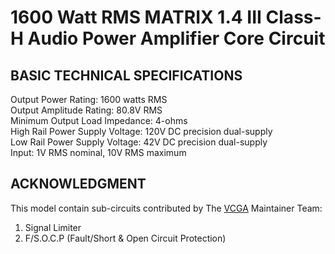 1600 Watt RMS MATRIX 1.4 III Class-H Audio Power Amplifier Core Circuit
=======================================================================

BASIC TECHNICAL SPECIFICATIONS
------------------------------

Output Power Rating: 1600 watts RMS  
Output Amplitude Rating: 80.8V RMS  
Minimum Output Load Impedance: 4-ohms  
High Rail Power Supply Voltage: 120V DC precision dual-supply  
Low Rail Power Supply Voltage: 42V DC precision dual-supply  
Input: 1V RMS nominal, 10V RMS maximum  

ACKNOWLEDGMENT
--------------

This model contain sub-circuits contributed by
The [VCGA](https://github.com/vcga/vcga) Maintainer Team:
1. Signal Limiter
2. F/S.O.C.P (Fault/Short & Open Circuit Protection)
